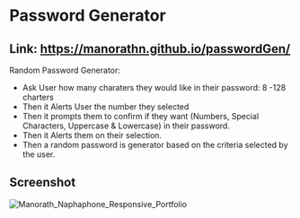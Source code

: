 # Password Generator

## Link: https://manorathn.github.io/passwordGen/

Random Password Generator:

   * Ask User how many charaters they would like in their password: 8 -128 charters
   * Then it Alerts User the number they selected
   * Then it prompts them to confirm if they want (Numbers, Special Characters, Uppercase & Lowercase) in their password. 
   * Then it Alerts them on their selection.
   * Then a random password is generator based on the criteria selected by the user. 

## Screenshot

![Manorath_Naphaphone_Responsive_Portfolio](https://j.gifs.com/p84RrQ.gif)


